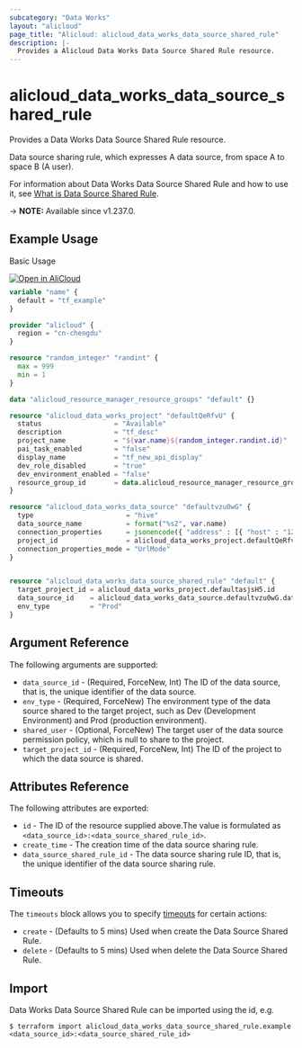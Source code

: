 ```yaml
---
subcategory: "Data Works"
layout: "alicloud"
page_title: "Alicloud: alicloud_data_works_data_source_shared_rule"
description: |-
  Provides a Alicloud Data Works Data Source Shared Rule resource.
---
```


# alicloud_data_works_data_source_shared_rule

Provides a Data Works Data Source Shared Rule resource.

Data source sharing rule, which expresses A data source, from space A to space B (A user).

For information about Data Works Data Source Shared Rule and how to use it, see [What is Data Source Shared Rule](https://www.alibabacloud.com/help/en/).

-> **NOTE:** Available since v1.237.0.

## Example Usage

Basic Usage

<div style="display: block;margin-bottom: 40px;"><div class="oics-button" style="float: right;position: absolute;margin-bottom: 10px;">
  <a href="https://api.aliyun.com/terraform?resource=alicloud_data_works_data_source_shared_rule&exampleId=23ed324a-9213-ddfa-8ac5-fe0efa8ff9ec8fcf9980&activeTab=example&spm=docs.r.data_works_data_source_shared_rule.0.23ed324a92&intl_lang=EN_US" target="_blank">
    <img alt="Open in AliCloud" src="https://img.alicdn.com/imgextra/i1/O1CN01hjjqXv1uYUlY56FyX_!!6000000006049-55-tps-254-36.svg" style="max-height: 44px; max-width: 100%;">
  </a>
</div></div>

```terraform
variable "name" {
  default = "tf_example"
}

provider "alicloud" {
  region = "cn-chengdu"
}

resource "random_integer" "randint" {
  max = 999
  min = 1
}

data "alicloud_resource_manager_resource_groups" "default" {}

resource "alicloud_data_works_project" "defaultQeRfvU" {
  status                  = "Available"
  description             = "tf_desc"
  project_name            = "${var.name}${random_integer.randint.id}"
  pai_task_enabled        = "false"
  display_name            = "tf_new_api_display"
  dev_role_disabled       = "true"
  dev_environment_enabled = "false"
  resource_group_id       = data.alicloud_resource_manager_resource_groups.default.ids.0
}

resource "alicloud_data_works_data_source" "defaultvzu0wG" {
  type                       = "hive"
  data_source_name           = format("%s2", var.name)
  connection_properties      = jsonencode({ "address" : [{ "host" : "127.0.0.1", "port" : "1234" }], "database" : "hive_database", "metaType" : "HiveMetastore", "metastoreUris" : "thrift://123:123", "version" : "2.3.9", "loginMode" : "Anonymous", "securityProtocol" : "authTypeNone", "envType" : "Prod", "properties" : { "key1" : "value1" } })
  project_id                 = alicloud_data_works_project.defaultQeRfvU.id
  connection_properties_mode = "UrlMode"
}


resource "alicloud_data_works_data_source_shared_rule" "default" {
  target_project_id = alicloud_data_works_project.defaultasjsH5.id
  data_source_id    = alicloud_data_works_data_source.defaultvzu0wG.data_source_id
  env_type          = "Prod"
}
```

## Argument Reference

The following arguments are supported:
* `data_source_id` - (Required, ForceNew, Int) The ID of the data source, that is, the unique identifier of the data source.
* `env_type` - (Required, ForceNew) The environment type of the data source shared to the target project, such as Dev (Development Environment) and Prod (production environment).
* `shared_user` - (Optional, ForceNew) The target user of the data source permission policy, which is null to share to the project.
* `target_project_id` - (Required, ForceNew, Int) The ID of the project to which the data source is shared.

## Attributes Reference

The following attributes are exported:
* `id` - The ID of the resource supplied above.The value is formulated as `<data_source_id>:<data_source_shared_rule_id>`.
* `create_time` - The creation time of the data source sharing rule.
* `data_source_shared_rule_id` - The data source sharing rule ID, that is, the unique identifier of the data source sharing rule.

## Timeouts

The `timeouts` block allows you to specify [timeouts](https://www.terraform.io/docs/configuration-0-11/resources.html#timeouts) for certain actions:
* `create` - (Defaults to 5 mins) Used when create the Data Source Shared Rule.
* `delete` - (Defaults to 5 mins) Used when delete the Data Source Shared Rule.

## Import

Data Works Data Source Shared Rule can be imported using the id, e.g.

```shell
$ terraform import alicloud_data_works_data_source_shared_rule.example <data_source_id>:<data_source_shared_rule_id>
```